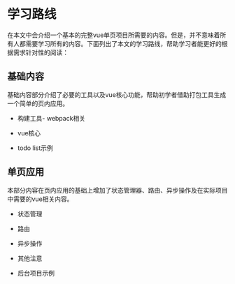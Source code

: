 # 学习路线

在本文中会介绍一个基本的完整vue单页项目所需要的内容。但是，并不意味着所有人都需要学习所有的内容。下面列出了本文的学习路线，帮助学习者能更好的根据需求针对性的阅读：

## 基础内容

基础内容部分介绍了必要的工具以及vue核心功能，帮助初学者借助打包工具生成一个简单的页内应用。

* 构建工具- webpack相关

* vue核心

* todo list示例


## 单页应用

本部分内容在页内应用的基础上增加了状态管理器、路由、异步操作及在实际项目中需要的vue相关内容。

* 状态管理

* 路由

* 异步操作

* 其他注意

* 后台项目示例


